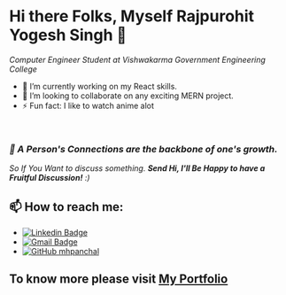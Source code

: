 # Hi there Folks, Myself Rajpurohit Yogesh Singh 👋

<p><em>Computer Engineer Student at Vishwakarma Government Engineering College</em></p>

* 🔭 I’m currently working on my React skills.
* 👯 I’m looking to collaborate on any exciting MERN project.
* ⚡ Fun fact: I like to watch anime alot

<br>
<em><b><h3>🤝 A Person's Connections are the backbone of one's growth.</h3></b> So If You Want to discuss something. <b>Send Hi, I'll Be Happy to have a Fruitful Discussion!</b> :)</em>

## 📫 How to reach me: 
* [![Linkedin Badge](https://img.shields.io/badge/-rajpurohityogesh-blue?style=social&logo=Linkedin&logoColor=blue&link=https://www.linkedin.com/in/rajpurohityogesh/)](https://www.linkedin.com/in/rajpurohityogesh/)
* [![Gmail Badge](https://img.shields.io/badge/-rajpurohityogesh50@gmail.com-red?style=social&logo=Gmail&logoColor=red&link=https://mail.google.com/mail/u/0/#inbox?compose=CllgCJfrLZgGwBcswDtpvnCNKPMqTbldfhGHsrtgMCkbgJMVzbQmztZdRLvdXLrvSzJLmTmwfLB)](https://mail.google.com/mail/u/0/#inbox?compose=CllgCJfrLZgGwBcswDtpvnCNKPMqTbldfhGHsrtgMCkbgJMVzbQmztZdRLvdXLrvSzJLmTmwfLB/)
* [![GitHub mhpanchal](https://img.shields.io/github/followers/rajpurohityogesh?label=follow&style=social)](https://github.com/rajpurohityogesh)

## To know more please visit <a href="https://rajpurohityogesh-portfolio.herokuapp.com/ ">My Portfolio</a>


<!--
**rajpurohityogesh/rajpurohityogesh** is a ✨ _special_ ✨ repository because its `README.md` (this file) appears on your GitHub profile.

Here are some ideas to get you started:

🔭 I’m currently working on my React skills
🌱 I’m currently learning Flutter
- 👯 I’m looking to collaborate on ...
- 🤔 I’m looking for help with ...
- 💬 Ask me about ...
- 📫 How to reach me: ...
- 😄 Pronouns: ...
- ⚡ Fun fact: ...
-->
